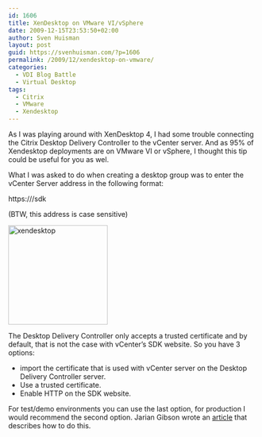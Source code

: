 ```yaml
---
id: 1606
title: XenDesktop on VMware VI/vSphere
date: 2009-12-15T23:53:50+02:00
author: Sven Huisman
layout: post
guid: https://svenhuisman.com/?p=1606
permalink: /2009/12/xendesktop-on-vmware/
categories:
  - VDI Blog Battle
  - Virtual Desktop
tags:
  - Citrix
  - VMware
  - Xendesktop
---
```

As I was playing around with XenDesktop 4, I had some trouble connecting the Citrix Desktop Delivery Controller to the vCenter server. And as 95% of Xendesktop deployments are on VMware VI or vSphere, I thought this tip could be useful for you as wel. <!--more-->

What I was asked to do when creating a desktop group was to enter the vCenter Server address in the following format:

https://<vCenter server name>/sdk

(BTW, this address is case sensitive)

[<img class="aligncenter size-thumbnail wp-image-1605" title="xendesktop" src="https://svenhuisman.com/wp-content/uploads/2009/12/xendesktop-200x200.PNG" alt="xendesktop" width="200" height="200" srcset="https://svenhuisman.com/wp-content/uploads/2009/12/xendesktop-200x200.PNG 200w, https://svenhuisman.com/wp-content/uploads/2009/12/xendesktop-250x250.PNG 250w, https://svenhuisman.com/wp-content/uploads/2009/12/xendesktop-75x75.PNG 75w" sizes="(max-width: 200px) 100vw, 200px" />](https://svenhuisman.com/wp-content/uploads/2009/12/xendesktop.PNG)

The Desktop Delivery Controller only accepts a trusted certificate and by default, that is not the case with vCenter&#8217;s SDK website. So you have 3 options:

  * import the certificate that is used with vCenter server on the Desktop Delivery Controller server.
  * Use a trusted certificate.
  * Enable HTTP on the SDK website. 

For test/demo environments you can use the last option, for production I would recommend the second option. Jarian Gibson wrote an <a title="xendesktop on vmware" href="http://jariangibson.com/2009/10/13/using-xendesktop-with-vmware/" target="_blank">article</a> that describes how to do this.